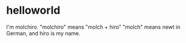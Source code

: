 # helloworld

I'm molchiro.
"molchiro" means "molch + hiro"
"molch" means newt in German, and hiro is my name.
